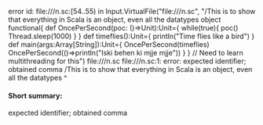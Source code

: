 error id: file://<WORKSPACE>/n.sc:[54..55) in Input.VirtualFile("file://<WORKSPACE>/n.sc", "/This is to show that everything in Scala is an object, even all the datatypes
object functional{
    def OncePerSecond(poc: ()=>Unit):Unit={
        while(true){
            poc()
            Thread.sleep(1000)
        }
    }
    def timeflies():Unit={
        println("Time flies like a bird")
    }
    def main(args:Array[String]):Unit={
        OncePerSecond(timeflies)
        OncePerSecond(()=>println("Iski behen ki mjje mjje"))
    }
}
// Need to learn multithreading for this")
file://<WORKSPACE>/n.sc
file://<WORKSPACE>/n.sc:1: error: expected identifier; obtained comma
/This is to show that everything in Scala is an object, even all the datatypes
                                                      ^
#### Short summary: 

expected identifier; obtained comma
